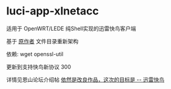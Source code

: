 # luci-app-xlnetacc
适用于 OpenWRT/LEDE 纯Shell实现的迅雷快鸟客户端

基于 [原作者](https://github.com/sensec/luci-app-xlnetacc) 文件目录重新架构

依赖: wget openssl-util


更新到支持快鸟新协议 300

详情见恩山论坛介绍帖 [依然是改良作品，这次的目标是 -- 迅雷快鸟](http://www.right.com.cn/forum/thread-267641-1-1.html)
